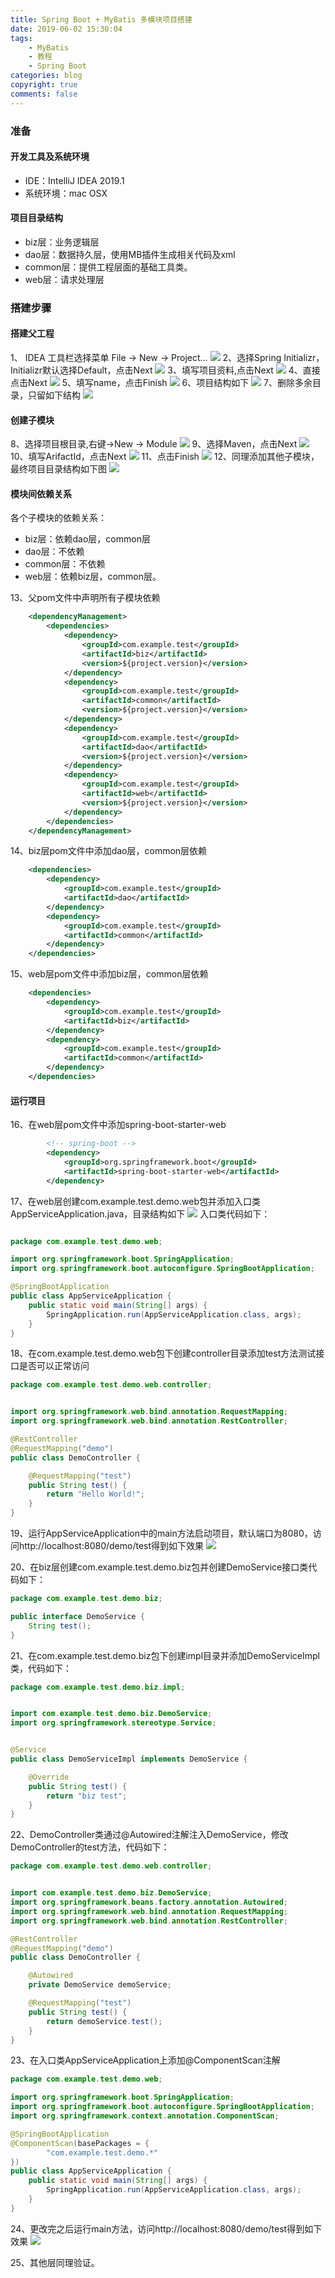```yaml
---
title: Spring Boot + MyBatis 多模块项目搭建
date: 2019-06-02 15:30:04
tags:
    - MyBatis
    - 教程
    - Spring Boot
categories: blog
copyright: true
comments: false
---
```

### 准备
#### 开发工具及系统环境
* IDE：IntelliJ IDEA 2019.1
* 系统环境：mac OSX

#### 项目目录结构
* biz层：业务逻辑层
* dao层：数据持久层，使用MB插件生成相关代码及xml
* common层：提供工程层面的基础工具类。
* web层：请求处理层

### 搭建步骤

#### 搭建父工程

1、 IDEA 工具栏选择菜单 File -> New -> Project...
![](Project-Module/1.png)
2、选择Spring Initializr，Initializr默认选择Default，点击Next
![](Project-Module/2.png)
3、填写项目资料,点击Next
![](Project-Module/3.png)
4、直接点击Next
![](Project-Module/4.png)
5、填写name，点击Finish
![](Project-Module/5.png)
6、项目结构如下
![](Project-Module/6.png)
7、删除多余目录，只留如下结构
![](Project-Module/7.png)

#### 创建子模块
8、选择项目根目录,右键->New -> Module
![](Project-Module/8.png)
9、选择Maven，点击Next
![](Project-Module/9.png)
10、填写ArifactId，点击Next
![](Project-Module/10.png)
11、点击Finish
![](Project-Module/11.png)
12、同理添加其他子模块，最终项目目录结构如下图
![](Project-Module/12.png)

#### 模块间依赖关系

各个子模块的依赖关系：
* biz层：依赖dao层，common层
* dao层：不依赖
* common层：不依赖
* web层：依赖biz层，common层。

13、父pom文件中声明所有子模块依赖
```xml
    <dependencyManagement>
        <dependencies>
            <dependency>
                <groupId>com.example.test</groupId>
                <artifactId>biz</artifactId>
                <version>${project.version}</version>
            </dependency>
            <dependency>
                <groupId>com.example.test</groupId>
                <artifactId>common</artifactId>
                <version>${project.version}</version>
            </dependency>
            <dependency>
                <groupId>com.example.test</groupId>
                <artifactId>dao</artifactId>
                <version>${project.version}</version>
            </dependency>
            <dependency>
                <groupId>com.example.test</groupId>
                <artifactId>web</artifactId>
                <version>${project.version}</version>
            </dependency>
        </dependencies>
    </dependencyManagement>
```
14、biz层pom文件中添加dao层，common层依赖
```xml
    <dependencies>
        <dependency>
            <groupId>com.example.test</groupId>
            <artifactId>dao</artifactId>
        </dependency>
        <dependency>
            <groupId>com.example.test</groupId>
            <artifactId>common</artifactId>
        </dependency>
    </dependencies>
```
15、web层pom文件中添加biz层，common层依赖
```xml
    <dependencies>
        <dependency>
            <groupId>com.example.test</groupId>
            <artifactId>biz</artifactId>
        </dependency>
        <dependency>
            <groupId>com.example.test</groupId>
            <artifactId>common</artifactId>
        </dependency>
    </dependencies>
```

#### 运行项目
16、在web层pom文件中添加spring-boot-starter-web
```xml
        <!-- spring-boot -->
        <dependency>
            <groupId>org.springframework.boot</groupId>
            <artifactId>spring-boot-starter-web</artifactId>
        </dependency>
```

17、在web层创建com.example.test.demo.web包并添加入口类AppServiceApplication.java，目录结构如下
![](Project-Module/17.png)
入口类代码如下：
```java

package com.example.test.demo.web;

import org.springframework.boot.SpringApplication;
import org.springframework.boot.autoconfigure.SpringBootApplication;

@SpringBootApplication
public class AppServiceApplication {
    public static void main(String[] args) {
        SpringApplication.run(AppServiceApplication.class, args);
    }
}

```
18、在com.example.test.demo.web包下创建controller目录添加test方法测试接口是否可以正常访问
```java
package com.example.test.demo.web.controller;


import org.springframework.web.bind.annotation.RequestMapping;
import org.springframework.web.bind.annotation.RestController;

@RestController
@RequestMapping("demo")
public class DemoController {

    @RequestMapping("test")
    public String test() {
        return "Hello World!";
    }
}
```

19、运行AppServiceApplication中的main方法启动项目，默认端口为8080，访问http://localhost:8080/demo/test得到如下效果
![](Project-Module/19.png)

20、在biz层创建com.example.test.demo.biz包并创建DemoService接口类代码如下：
```java
package com.example.test.demo.biz;

public interface DemoService {
    String test();
}

```

21、在com.example.test.demo.biz包下创建impl目录并添加DemoServiceImpl类，代码如下：
```java
package com.example.test.demo.biz.impl;


import com.example.test.demo.biz.DemoService;
import org.springframework.stereotype.Service;


@Service
public class DemoServiceImpl implements DemoService {

    @Override
    public String test() {
        return "biz test";
    }
}
```

22、DemoController类通过@Autowired注解注入DemoService，修改DemoController的test方法，代码如下：
```java
package com.example.test.demo.web.controller;


import com.example.test.demo.biz.DemoService;
import org.springframework.beans.factory.annotation.Autowired;
import org.springframework.web.bind.annotation.RequestMapping;
import org.springframework.web.bind.annotation.RestController;

@RestController
@RequestMapping("demo")
public class DemoController {

    @Autowired
    private DemoService demoService;

    @RequestMapping("test")
    public String test() {
        return demoService.test();
    }
}
```

23、在入口类AppServiceApplication上添加@ComponentScan注解
```java
package com.example.test.demo.web;

import org.springframework.boot.SpringApplication;
import org.springframework.boot.autoconfigure.SpringBootApplication;
import org.springframework.context.annotation.ComponentScan;

@SpringBootApplication
@ComponentScan(basePackages = {
        "com.example.test.demo.*"
})
public class AppServiceApplication {
    public static void main(String[] args) {
        SpringApplication.run(AppServiceApplication.class, args);
    }
}
```

24、更改完之后运行main方法，访问http://localhost:8080/demo/test得到如下效果
![](Project-Module/24.png)

25、其他层同理验证。

